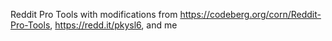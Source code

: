 Reddit Pro Tools with modifications from https://codeberg.org/corn/Reddit-Pro-Tools, https://redd.it/pkysl6, and me